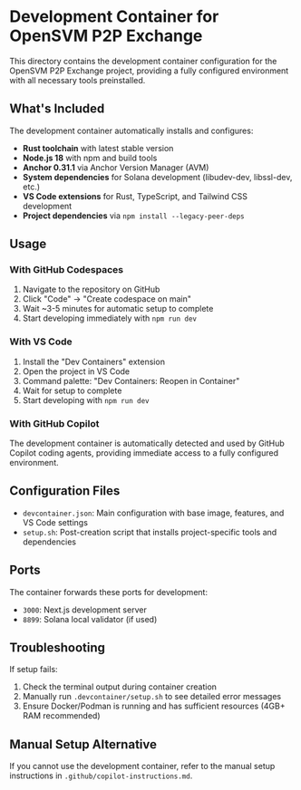 # Development Container for OpenSVM P2P Exchange

This directory contains the development container configuration for the OpenSVM P2P Exchange project, providing a fully configured environment with all necessary tools preinstalled.

## What's Included

The development container automatically installs and configures:

- **Rust toolchain** with latest stable version
- **Node.js 18** with npm and build tools
- **Anchor 0.31.1** via Anchor Version Manager (AVM)
- **System dependencies** for Solana development (libudev-dev, libssl-dev, etc.)
- **VS Code extensions** for Rust, TypeScript, and Tailwind CSS development
- **Project dependencies** via `npm install --legacy-peer-deps`

## Usage

### With GitHub Codespaces
1. Navigate to the repository on GitHub
2. Click "Code" → "Create codespace on main"
3. Wait ~3-5 minutes for automatic setup to complete
4. Start developing immediately with `npm run dev`

### With VS Code
1. Install the "Dev Containers" extension
2. Open the project in VS Code
3. Command palette: "Dev Containers: Reopen in Container"
4. Wait for setup to complete
5. Start developing with `npm run dev`

### With GitHub Copilot
The development container is automatically detected and used by GitHub Copilot coding agents, providing immediate access to a fully configured environment.

## Configuration Files

- `devcontainer.json`: Main configuration with base image, features, and VS Code settings
- `setup.sh`: Post-creation script that installs project-specific tools and dependencies

## Ports

The container forwards these ports for development:
- `3000`: Next.js development server
- `8899`: Solana local validator (if used)

## Troubleshooting

If setup fails:
1. Check the terminal output during container creation
2. Manually run `.devcontainer/setup.sh` to see detailed error messages
3. Ensure Docker/Podman is running and has sufficient resources (4GB+ RAM recommended)

## Manual Setup Alternative

If you cannot use the development container, refer to the manual setup instructions in `.github/copilot-instructions.md`.